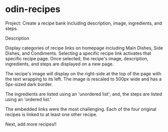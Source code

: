 # odin-recipes
Project: Create a recipe bank including description, image, ingredients, and steps.

Description

Display categories of recipe links on homepage including Main Dishes, Side 
Dishes, and Condiments. Selecting a specific recipe link activates that specific 
recipe page. Once selected, the recipe's image, description, ingredients, and steps 
are displayed on a new page. 

The recipe's image will display on the right-side at the top of the page with 
the text wrapping to its left. The image is rescaled to 500px wide and has a 
5px-sized dark border.

The ingredients are listed using an 'unordered list'; and, the steps are listed
using an 'ordered list.'

The embedded links were the most challenging. Each of the four original recipes 
is linked to at least one other recipe. 

Next, add more recipes!!